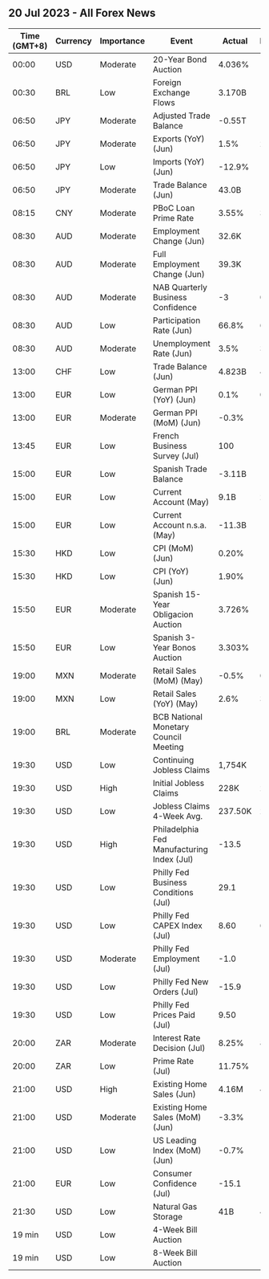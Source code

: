 ## 20 Jul 2023 - All Forex News
| Time (GMT+8) | Currency | Importance | Event | Actual | Forecast | Previous |
|------|----------|------------|-------|--------|----------|----------|
| 00:00 | USD | Moderate | 20-Year Bond Auction | 4.036% |  | 4.010% |
| 00:30 | BRL | Low | Foreign Exchange Flows | 3.170B | 1.948B | 0.706B |
| 06:50 | JPY | Moderate | Adjusted Trade Balance | -0.55T | -0.90T | -0.78T |
| 06:50 | JPY | Moderate | Exports (YoY) (Jun) | 1.5% | 2.2% | 0.6% |
| 06:50 | JPY | Low | Imports (YoY) (Jun) | -12.9% | -11.3% | -9.8% |
| 06:50 | JPY | Moderate | Trade Balance (Jun) | 43.0B | -46.7B | -1,381.9B |
| 08:15 | CNY | Moderate | PBoC Loan Prime Rate | 3.55% | 3.55% | 3.55% |
| 08:30 | AUD | Moderate | Employment Change (Jun) | 32.6K | 15.0K | 76.6K |
| 08:30 | AUD | Moderate | Full Employment Change (Jun) | 39.3K |  | 61.7K |
| 08:30 | AUD | Moderate | NAB Quarterly Business Confidence | -3 | 0 | -4 |
| 08:30 | AUD | Low | Participation Rate (Jun) | 66.8% | 66.9% | 66.9% |
| 08:30 | AUD | Moderate | Unemployment Rate (Jun) | 3.5% | 3.6% | 3.5% |
| 13:00 | CHF | Low | Trade Balance (Jun) | 4.823B | 4.031B | 5.442B |
| 13:00 | EUR | Low | German PPI (YoY) (Jun) | 0.1% | 0.0% | 1.0% |
| 13:00 | EUR | Moderate | German PPI (MoM) (Jun) | -0.3% | -0.4% | -1.4% |
| 13:45 | EUR | Low | French Business Survey (Jul) | 100 | 100 | 100 |
| 15:00 | EUR | Low | Spanish Trade Balance | -3.11B | -6.99B | -4.38B |
| 15:00 | EUR | Low | Current Account (May) | 9.1B | 2.5B | 3.8B |
| 15:00 | EUR | Low | Current Account n.s.a. (May) | -11.3B |  | 4.3B |
| 15:30 | HKD | Low | CPI (MoM) (Jun) | 0.20% |  | -0.30% |
| 15:30 | HKD | Low | CPI (YoY) (Jun) | 1.90% | 1.90% | 2.00% |
| 15:50 | EUR | Moderate | Spanish 15-Year Obligacion Auction | 3.726% |  | 3.842% |
| 15:50 | EUR | Low | Spanish 3-Year Bonos Auction | 3.303% |  | 3.246% |
| 19:00 | MXN | Moderate | Retail Sales (MoM) (May) | -0.5% | 0.3% | 1.5% |
| 19:00 | MXN | Low | Retail Sales (YoY) (May) | 2.6% | 3.5% | 3.8% |
| 19:00 | BRL | Moderate | BCB National Monetary Council Meeting |  |  |  |
| 19:30 | USD | Low | Continuing Jobless Claims | 1,754K | 1,729K | 1,721K |
| 19:30 | USD | High | Initial Jobless Claims | 228K | 242K | 237K |
| 19:30 | USD | Low | Jobless Claims 4-Week Avg. | 237.50K | 250.01K | 246.75K |
| 19:30 | USD | High | Philadelphia Fed Manufacturing Index (Jul) | -13.5 | -10.0 | -13.7 |
| 19:30 | USD | Low | Philly Fed Business Conditions (Jul) | 29.1 | 10.0 | 12.7 |
| 19:30 | USD | Low | Philly Fed CAPEX Index (Jul) | 8.60 | 6.20 | 9.90 |
| 19:30 | USD | Moderate | Philly Fed Employment (Jul) | -1.0 | -4.5 | -0.4 |
| 19:30 | USD | Low | Philly Fed New Orders (Jul) | -15.9 | -10.0 | -11.0 |
| 19:30 | USD | Low | Philly Fed Prices Paid (Jul) | 9.50 | 10.70 | 10.50 |
| 20:00 | ZAR | Moderate | Interest Rate Decision (Jul) | 8.25% | 8.25% | 8.25% |
| 20:00 | ZAR | Low | Prime Rate (Jul) | 11.75% |  | 11.75% |
| 21:00 | USD | High | Existing Home Sales (Jun) | 4.16M | 4.20M | 4.30M |
| 21:00 | USD | Moderate | Existing Home Sales (MoM) (Jun) | -3.3% |  | 0.2% |
| 21:00 | USD | Low | US Leading Index (MoM) (Jun) | -0.7% | -0.6% | -0.6% |
| 21:00 | EUR | Low | Consumer Confidence (Jul) | -15.1 | -16.0 | -16.1 |
| 21:30 | USD | Low | Natural Gas Storage | 41B | 40B | 49B |
| 19 min | USD | Low | 4-Week Bill Auction |  |  | 5.210% |
| 19 min | USD | Low | 8-Week Bill Auction |  |  | 5.230% |
